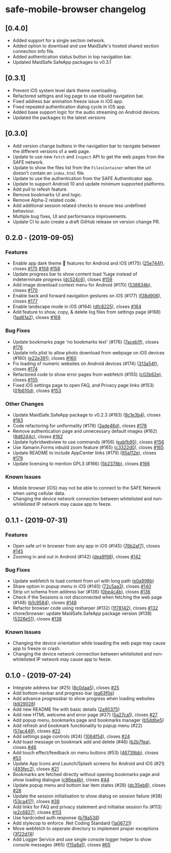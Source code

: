 # safe-mobile-browser changelog

## [0.4.0]

* Added support for a single section network.
* Added option to download and use MaidSafe's hosted shared section connection info file.
* Added authentication status button in top navigation bar.
* Updated MaidSafe.SafeApp packages to v0.3.1

## [0.3.1]

* Prevent iOS system level dark theme overloading.
* Refactored settigns and log page to use inbuild navigation bar.
* Fixed address bar animation freeze issue in iOS app.
* Fixed repeated authentication dialog cycle in iOS app.
* Added base support logic for the audio streaming on Android devices.
* Updated the packages to the latest versions

## [0.3.0]

* Add version change buttons in the navigation bar to navigate between the different versions of a web page.
* Update to use new `Fetch` and `Inspect` API to get the web pages from the SAFE network.
* Update to show the files list from the `FilesContainer` when the url doesn't contain an `index.html` file.
* Update to use the authentication from the SAFE Authenticator app.
* Update to support Android 10 and update minimum supported platforms.
* Add pull to refesh feature.
* Remove bookmarks UI and logic.
* Remove Alpha-2 related code.
* Add additional session related checks to ensure less undefined behaviour.
* Multiple bug fixes, UI and performance improvements.
* Update CI to auto create a draft GitHub release on version change PR.

## 0.2.0 - (2019-09-05)

### Features

* Enable app dark theme :tada: features for Android and iOS (#175) ([25e744f](https://github.com/maidsafe/safe-mobile-browser/commit/25e744f)), closes [#175](https://github.com/maidsafe/safe-mobile-browser/issues/175) [#158](https://github.com/maidsafe/safe-mobile-browser/issues/158) [#158](https://github.com/maidsafe/safe-mobile-browser/issues/158)
* Update progress bar to show content load %age instead of indeterminate progress ([dc524c6](https://github.com/maidsafe/safe-mobile-browser/commit/dc524c6)), closes [#159](https://github.com/maidsafe/safe-mobile-browser/issues/159)
* Add image download context menu for Android (#170) ([538834b](https://github.com/maidsafe/safe-mobile-browser/commit/538834b)), closes [#170](https://github.com/maidsafe/safe-mobile-browser/issues/170)
* Enable back and forward navigation gestures on iOS (#177) ([f38d906](https://github.com/maidsafe/safe-mobile-browser/commit/f38d906)), closes [#177](https://github.com/maidsafe/safe-mobile-browser/issues/177)
* Enable landscape mode in iOS (#164) ([dfc8225](https://github.com/maidsafe/safe-mobile-browser/commit/dfc8225)), closes [#164](https://github.com/maidsafe/safe-mobile-browser/issues/164)
* Add feature to show, copy, & delete log files from settings page (#168) ([1ad61a2](https://github.com/maidsafe/safe-mobile-browser/commit/1ad61a2)), closes [#168](https://github.com/maidsafe/safe-mobile-browser/issues/168)

### Bug Fixes

* Update bookmarks page 'no bookmarks text' (#176) ([7aceb1f](https://github.com/maidsafe/safe-mobile-browser/commit/7aceb1f)), closes [#176](https://github.com/maidsafe/safe-mobile-browser/issues/176)
* Update info.plist to allow photo download from webpage on iOS devices (#160) ([e22e391](https://github.com/maidsafe/safe-mobile-browser/commit/e22e391)), closes [#160](https://github.com/maidsafe/safe-mobile-browser/issues/160)
* Fix loading of numeric websites on Android devices  (#174) ([313a54f](https://github.com/maidsafe/safe-mobile-browser/commit/313a54f)), closes [#174](https://github.com/maidsafe/safe-mobile-browser/issues/174)
* Refactored code to show error pages from webfetch (#155) ([c02b62e](https://github.com/maidsafe/safe-mobile-browser/commit/c02b62e)), closes [#155](https://github.com/maidsafe/safe-mobile-browser/issues/155)
* Fixed iOS settings page to open FAQ, and Privacy page links (#153) ([01b610d](https://github.com/maidsafe/safe-mobile-browser/commit/01b610d)), closes [#153](https://github.com/maidsafe/safe-mobile-browser/issues/153)

### Other Changes

* Update MaidSafe.SafeApp package to v0.2.3 (#183) ([8c1e3b4](https://github.com/maidsafe/safe-mobile-browser/commit/8c1e3b4)), closes [#183](https://github.com/maidsafe/safe-mobile-browser/issues/183)
* Code refactoring for uniformality (#178) ([3ade46d](https://github.com/maidsafe/safe-mobile-browser/commit/3ade46d)), closes [#178](https://github.com/maidsafe/safe-mobile-browser/issues/178)
* Remove authentication page and unnecessary default images (#162) ([8d8244c](https://github.com/maidsafe/safe-mobile-browser/commit/8d8244c)), closes [#162](https://github.com/maidsafe/safe-mobile-browser/issues/162)
* Update hybridwebview to use commands (#156) ([eabfb95](https://github.com/maidsafe/safe-mobile-browser/commit/eabfb95)), closes [#156](https://github.com/maidsafe/safe-mobile-browser/issues/156)
* Use Xamarin.Forms inbuild zoom feature (#165) ([c3322d0](https://github.com/maidsafe/safe-mobile-browser/commit/c3322d0)), closes [#165](https://github.com/maidsafe/safe-mobile-browser/issues/165)
* Update README to include AppCenter links (#179) ([95a112e](https://github.com/maidsafe/safe-mobile-browser/commit/95a112e)), closes [#179](https://github.com/maidsafe/safe-mobile-browser/issues/179)
* Update licensing to mention GPL3 (#166) ([5b2378b](https://github.com/maidsafe/safe-mobile-browser/commit/5b2378b)), closes [#166](https://github.com/maidsafe/safe-mobile-browser/issues/166)

### Known Issues

* Mobile browser (iOS) may not be able to connect to the SAFE Network when using cellular data.
* Changing the device network connection between whitelisted and non-whilelisted IP network may cause app to feeze.

## 0.1.1 - (2019-07-31)

### Features

* Open safe url in browser from any app in iOS (#145) ([76b2af7](https://github.com/ravinderjangra/safe-mobile-browser/commit/76b2af7)), closes [#145](https://github.com/ravinderjangra/safe-mobile-browser/issues/145)
* Zooming in and out in Android  (#142) ([dea9f98](https://github.com/ravinderjangra/safe-mobile-browser/commit/dea9f98)), closes [#142](https://github.com/ravinderjangra/safe-mobile-browser/issues/142)

### Bug Fixes

* Update webfetch to load content from url with long path ([e0a998b](https://github.com/ravinderjangra/safe-mobile-browser/commit/e0a998b))
* Share option in popup menu in iOS (#140) ([72c5aa3](https://github.com/ravinderjangra/safe-mobile-browser/commit/72c5aa3)), closes [#140](https://github.com/ravinderjangra/safe-mobile-browser/issues/140)
* Strip url schema from address bar (#136) ([0be4c4b](https://github.com/ravinderjangra/safe-mobile-browser/commit/0be4c4b)), closes [#136](https://github.com/ravinderjangra/safe-mobile-browser/issues/136)
* Check if the Sessions is not disconnected when fetching the web page (#148) ([b1c9584](https://github.com/ravinderjangra/safe-mobile-browser/commit/b1c9584)), closes [#148](https://github.com/ravinderjangra/safe-mobile-browser/issues/148)
* Refactor browser code using resharper (#132) ([1f78142](https://github.com/ravinderjangra/safe-mobile-browser/commit/1f78142)), closes [#132](https://github.com/ravinderjangra/safe-mobile-browser/issues/132)
* chore/browser: update MaidSafe.SafeApp package version (#138) ([5326e51](https://github.com/ravinderjangra/safe-mobile-browser/commit/5326e51)), closes [#138](https://github.com/ravinderjangra/safe-mobile-browser/issues/138)

### Known Issues

* Changing the device orientation while loaading the web page may cause app to freeze or crash.
* Changing the device network connection between whitelisted and non-whilelisted IP network may cause app to feeze.

## 0.1.0 - (2019-07-24)

* Integrate address bar (#25) ([8c0daa5](https://github.com/ravinderjangra/SafeMobileBrowser/commit/8c0daa5)), closes [#25](https://github.com/ravinderjangra/SafeMobileBrowser/issues/25)
* Add bottom-navbar and progress-bar ([ea63f0e](https://github.com/ravinderjangra/SafeMobileBrowser/commit/ea63f0e))
* Add advance progressbar to show progress when loading websites ([b929028](https://github.com/ravinderjangra/SafeMobileBrowser/commit/b929028))
* Add new README file with basic details ([2a90375](https://github.com/ravinderjangra/SafeMobileBrowser/commit/2a90375))
* Add new HTML welcome and error page (#27) ([5a27ca1](https://github.com/ravinderjangra/SafeMobileBrowser/commit/5a27ca1)), closes [#27](https://github.com/ravinderjangra/SafeMobileBrowser/issues/27)
* Add popup menu, bookmarks page and bookmarks manager ([b5ddbe5](https://github.com/ravinderjangra/SafeMobileBrowser/commit/b5ddbe5))
* Add refresh and bookmark functionality to popup menu (#22) ([57ac449](https://github.com/ravinderjangra/SafeMobileBrowser/commit/57ac449)), closes [#22](https://github.com/ravinderjangra/SafeMobileBrowser/issues/22)
* Add settings page controls (#24) ([1064f54](https://github.com/ravinderjangra/SafeMobileBrowser/commit/1064f54)), closes [#24](https://github.com/ravinderjangra/SafeMobileBrowser/issues/24)
* Add toast message on bookmark add and delete (#46) ([b2b7fea](https://github.com/ravinderjangra/SafeMobileBrowser/commit/b2b7fea)), closes [#46](https://github.com/ravinderjangra/SafeMobileBrowser/issues/46)
* Add touch effect/feedback on menu buttons (#53) ([46739bb](https://github.com/ravinderjangra/SafeMobileBrowser/commit/46739bb)), closes [#53](https://github.com/ravinderjangra/SafeMobileBrowser/issues/53)
* Update App Icons and Launch/Splash screens for Android and iOS (#21) ([493fec2](https://github.com/ravinderjangra/SafeMobileBrowser/commit/493fec2)), closes [#21](https://github.com/ravinderjangra/SafeMobileBrowser/issues/21)
* Bookmarks are fetched directly without opening bookmarks page and show loading dialogue  ([c86ea4b](https://github.com/ravinderjangra/SafeMobileBrowser/commit/c86ea4b)), closes [#44](https://github.com/ravinderjangra/SafeMobileBrowser/issues/44)
* Update popup menu and bottom bar item states (#28) ([dc35eb8](https://github.com/ravinderjangra/SafeMobileBrowser/commit/dc35eb8)), closes [#28](https://github.com/ravinderjangra/SafeMobileBrowser/issues/28)
* Update the session initialisation to show dialog on session failure (#38) ([53ca417](https://github.com/ravinderjangra/SafeMobileBrowser/commit/53ca417)), closes [#38](https://github.com/ravinderjangra/SafeMobileBrowser/issues/38)
* Add links for FAQ and privacy statement and initialise session fix (#113) ([e2c6827](https://github.com/ravinderjangra/SafeMobileBrowser/commit/e2c6827)), closes [#113](https://github.com/ravinderjangra/SafeMobileBrowser/issues/113)
* Use hardcoded auth response ([b78a538](https://github.com/ravinderjangra/SafeMobileBrowser/commit/b78a538))
* Add stylecop to enforce .Net Coding Standard ([1a06721](https://github.com/ravinderjangra/SafeMobileBrowser/commit/1a06721))
* Move webfetch to seperate directory to implement proper exceptions ([3f22d74](https://github.com/ravinderjangra/SafeMobileBrowser/commit/3f22d74))
* Add Logger Service and use single console logger helper to show console messages (#65) ([f15a8a1](https://github.com/ravinderjangra/SafeMobileBrowser/commit/f15a8a1)), closes [#65](https://github.com/ravinderjangra/SafeMobileBrowser/issues/65)
